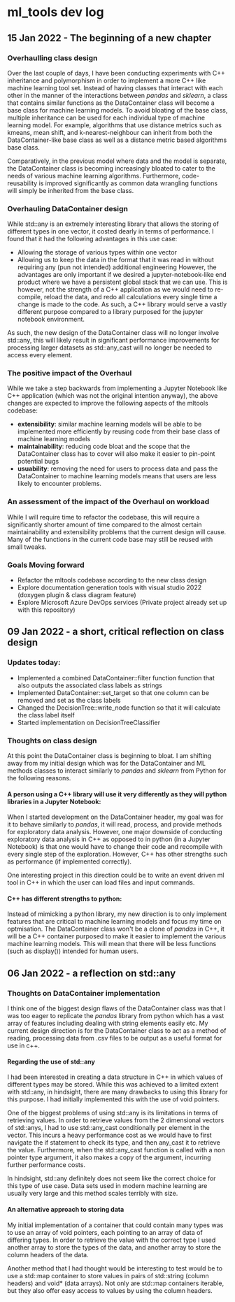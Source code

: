 # ml_tools dev log

## 15 Jan 2022 - The beginning of a new chapter
### Overhaulling class design
Over the last couple of days, I have been conducting experiments with C++ inheritance and polymorphism in order to implement a more C++
like machine learning tool set. Instead of having classes that interact with each other in the manner of the interactions between _pandas_ and _sklearn_, a class that contains similar functions as the DataContainer class will become a base class for machine learning models. To avoid bloating of the base class, multiple inheritance can be used for each individual type of machine learning model. For example, algorithms that use distance metrics such as kmeans, mean shift, and k-nearest-neighbour can inherit from both the DataContainer-like base class as well as a distance metric based algorithms base class.

Comparatively, in the previous model where data and the model is separate, the DataContainer class is becoming increasingly bloated to cater to the needs of various machine learning algorithms. Furthermore, code-reusability is improved significantly as common data wrangling functions will simply be inherited from the base class.

### Overhauling DataContainer design
While std::any is an extremely interesting library that allows the storing of different types in one vector, it costed dearly in terms of performance. I found that it had the following advantages in this use case:
- Allowing the storage of various types within one vector
- Allowing us to keep the data in the format that it was read in without requiring any (pun not intended) additional engineering
However, the advantages are only important if we desired a jupyter-notebook-like end product where we have a persistent global stack that we can use. This is however, not the strength of a C++ application as we would need to re-compile, reload the data, and redo all calculations every single time a change is made to the code. As such, a C++ library would serve a vastly different purpose compared to a library purposed for the jupyter notebook environment. 

As such, the new design of the DataContainer class will no longer involve std::any, this will likely result in significant performance improvements for processing larger datasets as std::any_cast will no longer be needed to access every element.

### The positive impact of the Overhaul
While we take a step backwards from implementing a Jupyter Notebook like C++ application (which was not the original intention anyway), the above changes are expected to improve the following aspects of the mltools codebase:
- **extensibility**: similar machine learning models will be able to be implemented more efficiently by reusing code from their base class of machine learning models
- **maintainability**: reducing code bloat and the scope that the DataContainer class has to cover will also make it easier to pin-point potential bugs 
- **usuability**: removing the need for users to process data and pass the DataContainer to machine learning models means that users are less likely to encounter problems.

### An assessment of the impact of the Overhaul on workload
While I will require time to refactor the codebase, this will require a significantly shorter amount of time compared to the almost certain maintainability and extensibility problems that the current design will cause. Many of the functions in the current code base may still be reused with small tweaks.

### Goals Moving forward
- Refactor the mltools codebase according to the new class design
- Explore documentation generation tools with visual studio 2022 (doxygen plugin & class diagram feature)
- Explore Microsoft Azure DevOps services (Private project already set up with this repository)

## 09 Jan 2022 - a short, critical reflection on class design
### Updates today:
- Implemented a combined DataContainer::filter function function that also outputs the associated class labels as strings
- Implemented DataContainer::set_target so that one column can be removed and set as the class labels
- Changed the DecisionTree::write_node function so that it will calculate the class label itself
- Started implementation on DecisionTreeClassifier
### Thoughts on class design
At this point the DataContainer class is beginning to bloat. I am shifting away from my initial design which was for the DataContainer and ML methods classes to interact
similarly to _pandas_ and _sklearn_ from Python for the following reasons.
#### A person using a C++ library will use it very differently as they will python libraries in a Jupyter Notebook:
When I started development on the DataContainer header, my goal was for it to behave similarly to _pandas_, it will read, process, and provide methods for exploratory data analysis. However, one major downside of conducting exploratory data analysis in C++ as opposed to in python (in a Jupyter Notebook) is that one would have to change their code and recompile with every single step of the exploration. However, C++ has other strengths such as performance (if implemented correctly).

One interesting project in this direction could be to write an event driven ml tool in C++ in which the user can load files and input commands.
#### C++ has different strengths to python:
Instead of mimicking a python library, my new direction is to only implement features that are critical to machine learning models and focus my time on optmisation. The DataContainer class won't be a clone of _pandas_ in C++, it will be a C++ container purposed to make it easier to implement the various machine learning models. This will mean that there will be less functions (such as display()) intended for human users.

## 06 Jan 2022 - a reflection on std::any
### Thoughts on DataContainer implementation
I think one of the biggest design flaws of the DataContainer class was that I was too eager to
replicate the _pandas_ library from python which has a vast array of features including dealing with string
elements easily etc. My current design direction is for the DataContainer class to act as a method of reading, processing
data from .csv files to be output as a useful format for use in c++.
#### Regarding the use of std::any
I had been interested in creating a data structure in C++ in which values of different types may be stored.
While this was achieved to a limited extent with std::any, in hindsight, there are many drawbacks to using
this library for this purpose. I had initially implemented this with the use of void pointers.

One of the biggest problems of using std::any is its limitations in terms of retrieving values. In order to
retrieve values from the 2 dimensional vectors of std::anys, I had to use std::any_cast conditionally per element
in the vector. This incurs a heavy performance cost as we would have to first navigate the
if statement to check its type, and then any_cast it to retrieve the value. Furthermore, when the std::any_cast
function is called with a non pointer type argument, it also makes a copy of the argument, incurring further
performance costs.

In hindsight, std::any definitely does not seem like the correct choice for this type of
use case. Data sets used in modern machine learning are usually very large and this method
scales terribly with size.

#### An alternative approach to storing data
My initial implementation of a container that could contain many types was to use an array of
void pointers, each pointing to an array of data of differing types. In order to retrieve the value with the correct type
I used another array to store the types of the data, and another array to store the column headers of the data. 

Another method that I had thought would be interesting to test would be to use a std::map container to store values
in pairs of std::string (column headers) and void* (data arrays). Not only are std::map containers iterable, but they also offer
easy access to values by using the column headers.
